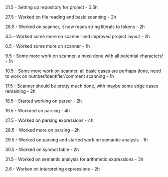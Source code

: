 21.5 - Setting up repository for project - 0.5h

27.5 - Worked on file reading and basic scanning - 2h

28.5 - Worked on scanner, it now reads string literals to tokens - 2h

4.5  - Worked some more on scanner and improved project layout - 2h

6.5  - Worked some more on scanner - 1h

9.5  - Some more work on scanner, almost done with all potential characters! - 1h

10.5 - Some more work on scanner, all basic cases are perhaps done, need to work on number/identifier/comment scanning - 1h

17.5 - Scanner should be pretty much done, with maybe some edge cases remaining - 2h

18.5 - Started working on parser - 2h

19.5 - Workded on parsing - 4h

27.5 - Worked on parsing expressions - 4h

28.5 - Worked more on parsing - 2h

29.5 - Worked on parsing and started work on semantic analysis - 1h

30.5 - Worked on symbol table - 2h

31.5 - Worked on semantic analysis for arithmetic expressions - 3h

2.6 - Worken on interpreting expressions - 2h
